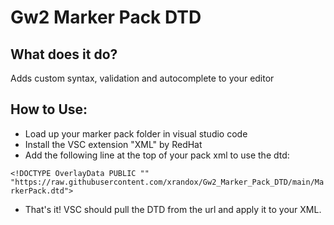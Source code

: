 # Gw2 Marker Pack DTD

## What does it do?
Adds custom syntax, validation and autocomplete to your editor

## How to Use:
- Load up your marker pack folder in visual studio code
- Install the VSC extension "XML" by RedHat
- Add the following line at the top of your pack xml to use the dtd:

`<!DOCTYPE OverlayData PUBLIC "" "https://raw.githubusercontent.com/xrandox/Gw2_Marker_Pack_DTD/main/MarkerPack.dtd">`

- That's it! VSC should pull the DTD from the url and apply it to your XML.
